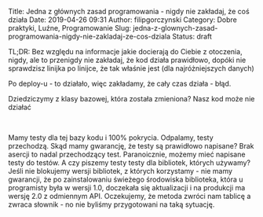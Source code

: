 Title: Jedna z głównych zasad programowania - nigdy nie zakładaj, że coś działa
Date: 2019-04-26 09:31
Author: filipgorczynski
Category: Dobre praktyki, Luźne, Programowanie
Slug: jedna-z-glownych-zasad-programowania-nigdy-nie-zakladaj-ze-cos-dziala
Status: draft

TL;DR: Bez względu na informacje jakie docierają do Ciebie z otoczenia, nigdy, ale to przenigdy nie zakładaj, że kod działa prawidłowo, dopóki nie sprawdzisz linijka po linijce, że tak właśnie jest (dla najróżniejszych danych)

Po deploy-u - to działało, więc zakładamy, że cały czas działa - błąd.

Dziedziczymy z klasy bazowej, która została zmieniona? Nasz kod może nie działać

 

Mamy testy dla tej bazy kodu i 100% pokrycia. Odpalamy, testy przechodzą. Skąd mamy gwarancję, że testy są prawidłowo napisane? Brak asercji to nadal przechodzący test. Paranoicznie, możemy mieć napisane testy do testów. A czy piszemy testy testy dla bibliotek, których używamy? Jeśli nie blokujemy wersji bibliotek, z których korzystamy - nie mamy gwarancji, że po zainstalowaniu świeżego środowiska biblioteka, która u programisty była w wersji 1.0, doczekała się aktualizacji i na produkcji ma wersję 2.0 z odmiennym API. Oczekujemy, że metoda zwróci nam tablicę a zwraca słownik - no nie byliśmy przygotowani na taką sytuację.

 

 
